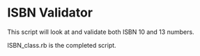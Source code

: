 # ISBN Validator
This script will look at and validate both ISBN 10 and 13 numbers. 

ISBN_class.rb is the completed script.
